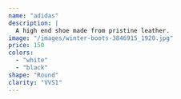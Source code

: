 ```yaml
---
name: "adidas"
description: |
  A high end shoe made from pristine leather.
image: "/images/winter-boots-3846915_1920.jpg"
price: 150
colors:
  - "white"
  - "black"
shape: "Round"
clarity: "VVS1"
---
```

